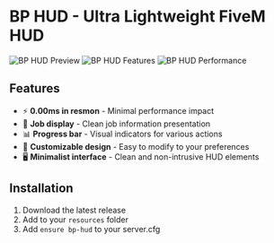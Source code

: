 # BP HUD - Ultra Lightweight FiveM HUD

![BP HUD Preview](https://i.ibb.co/VWDGs14f/image.png)
![BP HUD Features](https://i.ibb.co/HMhzmFw/image.png)
![BP HUD Performance](https://i.ibb.co/HTFvPWjj/image.png)

## Features
- ⚡ **0.00ms in resmon** - Minimal performance impact
- 🏢 **Job display** - Clean job information presentation
- 📊 **Progress bar** - Visual indicators for various actions
- 🎨 **Customizable design** - Easy to modify to your preferences
- 🖥️ **Minimalist interface** - Clean and non-intrusive HUD elements

## Installation
1. Download the latest release
2. Add to your `resources` folder
3. Add `ensure bp-hud` to your server.cfg
